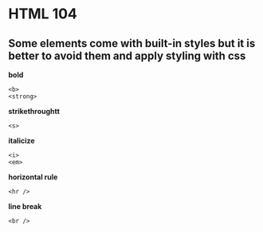 # HTML 104

## Some elements come with built-in styles but it is better to avoid them and apply styling with css

**bold**
```
<b>
<strong>
```

**strikethroughtt**

```
<s>
```

**italicize**

```
<i>
<em>
```
**horizontal rule**

```
<hr />
```

**line break**

```
<br />
```

